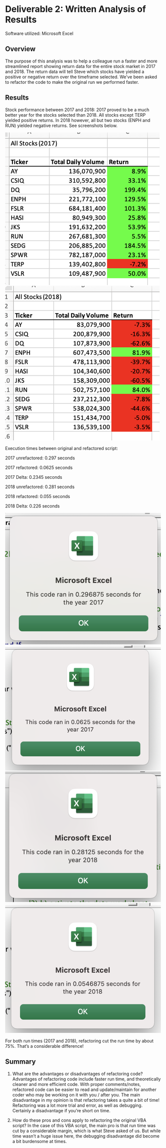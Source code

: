 # Deliverable 2: Written Analysis of Results 

Software utilized: Microsoft Excel

## Overview

The purpose of this analysis was to help a colleague run a faster and more streamlined report showing return data for the entire stock market in 2017 and 2018. The return data will tell Steve which stocks have yielded a positive or negative return over the timeframe selected. We’ve been asked to refactor the code to make the original run we performed faster.


## Results

Stock performance between 2017 and 2018:
2017 proved to be a much better year for the stocks selected than 2018. All stocks except TERP yielded positive returns. In 2018 however, all but two stocks (ENPH and RUN) yielded negative returns. See screenshots below.

<img src="Resources/Screenshots for Readme/2017-results.png">
<img src="Resources/Screenshots for Readme/2018-results.png">

Execution times between original and refactored script: 

2017 unrefactored: 0.297 seconds

2017 refactored: 0.0625 seconds

2017 Delta: 0.2345 seconds

2018 unrefactored: 0.281 seconds

2018 refactored: 0.055 seconds

2018 Delta: 0.226 seconds


<img src="Resources/Unrefactored-2017.png">
<img src="Resources/Refactored-2017.png">
<img src="Resources/Unrefactored-2018.png">
<img src="Resources/Refactored-2018.png">

For both run times (2017 and 2018), refactoring cut the run time by about 75%. That’s a considerable difference! 

## Summary

1. What are the advantages or disadvantages of refactoring code?
Advantages of refactoring code include faster run time, and theoretically cleaner and more efficient code. With proper comments/notes, refactored code can be easier to read and update/maintain for another coder who may be working on it with you / after you. 
The main disadvantage in my opinion is that refactoring takes a quite a bit of time! Refactoring was a lot more trial and error, as well as debugging. Certainly a disadvantage if you’re short on time. 

2. How do these pros and cons apply to refactoring the original VBA script?
In the case of this VBA script, the main pro is that run time was cut by a considerable margin, which is what Steve asked of us. But while time wasn’t a huge issue here, the debugging disadvantage did become a bit burdensome at times. 
